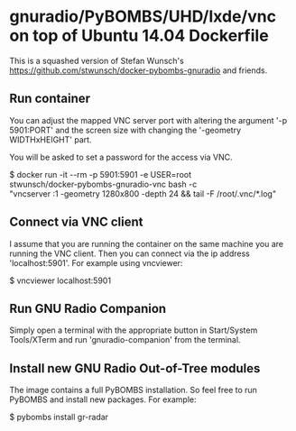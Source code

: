 # gnuradio/PyBOMBS/UHD/lxde/vnc on top of Ubuntu 14.04 Dockerfile

This is a squashed version of Stefan Wunsch's https://github.com/stwunsch/docker-pybombs-gnuradio and friends.

Run container
-------------

You can adjust the mapped VNC server port with altering the argument
'-p 5901:PORT' and the screen size with changing the '-geometry WIDTHxHEIGHT'
part.

You will be asked to set a password for the access via VNC.

$ docker run -it --rm -p 5901:5901 -e USER=root \
    stwunsch/docker-pybombs-gnuradio-vnc bash -c \
    "vncserver :1 -geometry 1280x800 -depth 24 && tail -F /root/.vnc/*.log"

Connect via VNC client
----------------------

I assume that you are running the container on the same machine you are
running the VNC client. Then you can connect via the ip address
'localhost:5901'. For example using vncviewer:

$ vncviewer localhost:5901

Run GNU Radio Companion
-----------------------

Simply open a terminal with the appropriate button in Start/System Tools/XTerm
and run 'gnuradio-companion' from the terminal.

Install new GNU Radio Out-of-Tree modules
-----------------------------------------

The image contains a full PyBOMBS installation. So feel free to run PyBOMBS
and install new packages. For example:

$ pybombs install gr-radar